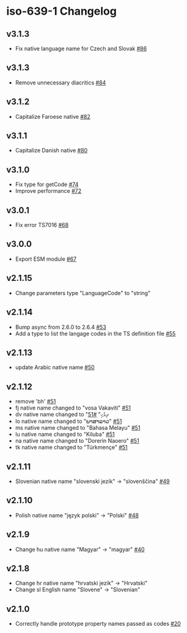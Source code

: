 # iso-639-1 Changelog

## v3.1.3

- Fix native language name for Czech and Slovak [#86](https://github.com/meikidd/iso-639-1/issues/86)

## v3.1.3

- Remove unnecessary diacritics [#84](https://github.com/meikidd/iso-639-1/pull/84)

## v3.1.2

- Capitalize Faroese native [#82](https://github.com/meikidd/iso-639-1/pull/82)

## v3.1.1

- Capitalize Danish native [#80](https://github.com/meikidd/iso-639-1/pull/80)

## v3.1.0

- Fix type for getCode [#74](https://github.com/meikidd/iso-639-1/pull/74)
- Improve performance [#72](https://github.com/meikidd/iso-639-1/pull/72)

## v3.0.1

- Fix error TS7016 [#68](https://github.com/meikidd/iso-639-1/issues/68)

## v3.0.0

- Export ESM module [#67](https://github.com/meikidd/iso-639-1/issues/67)

## v2.1.15

- Change parameters type "LanguageCode" to "string"

## v2.1.14

- Bump async from 2.6.0 to 2.6.4 [#53](https://github.com/meikidd/iso-639-1/pull/53)
- Add a type to list the langage codes in the TS definition file [#55](https://github.com/meikidd/iso-639-1/pull/55)

## v2.1.13

- update Arabic native name [#50](https://github.com/meikidd/iso-639-1/pull/50)

## v2.1.12

- remove 'bh' [#51](https://github.com/meikidd/iso-639-1/pull/51)
- fj native name changed to "vosa Vakaviti" [#51](https://github.com/meikidd/iso-639-1/pull/51)
- dv native name changed to "ދިވެހި" [#51](https://github.com/meikidd/iso-639-1/pull/51)
- lo native name changed to "ພາສາລາວ" [#51](https://github.com/meikidd/iso-639-1/pull/51)
- ms native name changed to "Bahasa Melayu" [#51](https://github.com/meikidd/iso-639-1/pull/51)
- lu native name changed to "Kiluba" [#51](https://github.com/meikidd/iso-639-1/pull/51)
- na native name changed to "Dorerin Naoero" [#51](https://github.com/meikidd/iso-639-1/pull/51)
- tk native name changed to "Türkmençe" [#51](https://github.com/meikidd/iso-639-1/pull/51)

## v2.1.11

- Slovenian native name "slovenski jezik" -> "slovenščina" [#49](https://github.com/meikidd/iso-639-1/pull/49)

## v2.1.10

- Polish native name "język polski" -> "Polski" [#48](https://github.com/meikidd/iso-639-1/pull/48)

## v2.1.9

- Change hu native name "Magyar" -> "magyar" [#40](https://github.com/meikidd/iso-639-1/pull/40)

## v2.1.8

- Change hr native name "hrvatski jezik" -> "Hrvatski"
- Change sl English name "Slovene" -> "Slovenian"

## v2.1.0

- Correctly handle prototype property names passed as codes [#20](https://github.com/meikidd/iso-639-1/issues/20)
